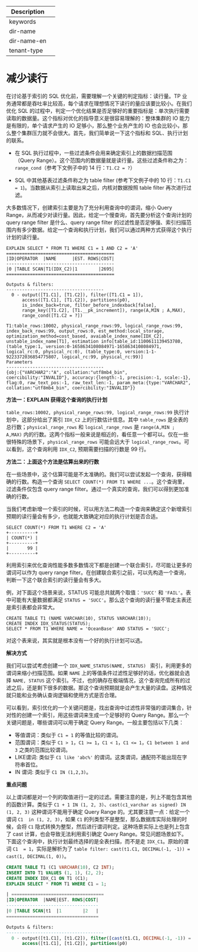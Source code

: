 | Description   |                 |
|---------------|-----------------|
| keywords      |                 |
| dir-name      |                 |
| dir-name-en   |                 |
| tenant-type   |                 |

# 减少读行

在讨论基于索引的 SQL 优化前，需要理解一个关键的判定指标：读行量。TP 业务通常都是吞吐率比较高，每个请求在理想情况下读行的量应该要比较小。在我们优化 SQL 的过程中，判定一个优化结果是否足够好的重要指标是：单次执行需要读取的数据量。这个指标对优化的指导意义是很容易理解的：整体集群的 IO 能力是有限的，单个请求产生的 IO 足够小，那么整个业务产生的 IO 也会比较小，那么整个集群压力就不会很大。首先，我们简单说一下这个指标和 SQL、执行计划的联系。

* 在 SQL 执行过程中，一些过滤条件会用来确定索引上的数据扫描范围（Query Range）。这个范围内的数据量就是读行量。这些过滤条件称之为：`range_cond`（参考下文例子中的 14 行：`T1.C2 = ?`）

* SQL 中其他基表过滤条件称之为 table filter (参考下文例子中的 10 行：`T1.C1 = 1`)。当数据从索引上读取出来之后，内核对数据按照 table filter 再次进行过滤。

大多数情况下，创建索引主要是为了充分利用查询中的谓词，缩小 Query Range，从而减少对读行量。因此，给定一个慢查询，首先要分析这个查询计划的 query range filter 是什么、query range filter 的过滤性是否足够强、索引扫描范围内有多少数据。给定一个查询和执行计划，我们可以通过两种方式获得这个执行计划的读行量。

```
EXPLAIN SELECT * FROM T1 WHERE C1 = 1 AND C2 = 'A'
=========================================
|ID|OPERATOR  |NAME      |EST. ROWS|COST|
-----------------------------------------
|0 |TABLE SCAN|T1(IDX_C2)|1        |2695|
=========================================

Outputs & filters:
-------------------------------------
  0 - output([T1.C1], [T1.C2]), filter([T1.C1 = 1]),
      access([T1.C1], [T1.C2]), partitions(p0),
      is_index_back=true, filter_before_indexback[false],
      range_key([T1.C2], [T1.__pk_increment]), range(A,MIN ; A,MAX),
      range_cond([T1.C2 = ?])

T1:table_rows:10002, physical_range_rows:99, logical_range_rows:99, index_back_rows:99, output_rows:0, est_method:local_storage, optimization_method=cost_based, avaiable_index_name[IDX_C2], unstable_index_name[T1], estimation info[table_id:1100611139453780, (table_type:1, version:0-1658634108084971-1658634108084971, logical_rc:0, physical_rc:0), (table_type:0, version:1-1-9223372036854775807, logical_rc:99, physical_rc:99)]
Parameters
-------------------------------------
{obj:{"VARCHAR2":"A", collation:"utf8mb4_bin", coercibility:"INVALID"}, accuracy:{length:-1, precision:-1, scale:-1}, flag:0, raw_text_pos:-1, raw_text_len:-1, param_meta:{type:"VARCHAR2", collation:"utf8mb4_bin", coercibility:"INVALID"}}
```

**方法一：EXPLAIN 获得这个查询的执行计划**

`table_rows:10002, physical_range_rows:99, logical_range_rows:99` 执行计划中，这部分给出了索引 `IDX_C2` 上的行数估计信息。其中 `table_rows` 是全表的总行数；`physical_range_rows` 和 `logical_range_rows` 是 `range(A,MIN ; A,MAX)` 内的行数。这两个指标一般来说是相近的，看任意一个都可以。仅在一些很特殊的场景下，`physical_range_rows` 可能会远大于 `logical_range_rows`。可以看到，这个查询利用 `IDX_C2`, 预期需要扫描的行数是 99 行。

**方法二：上面这个方法是估算出来的行数**

在一些场景中，这个估算可能是不太准确的。我们可以尝试发起一个查询，获得精确的行数。构造一个查询 `SELECT COUNT(*) FROM T1 WHERE ...`。这个查询里，过滤条件仅包含 query range filter。通过一个真实的查询，我们可以得到更加准确的行数。

当我们考虑新增一个索引的时候，可以用方法二构造一个查询来确定这个新增索引预期的读行量会有多少，也就能大致确定对应的执行计划是否合适。

```
SELECT COUNT(*) FROM T1 WHERE C2 = 'A'
+----------+
| COUNT(*) |
+----------+
|       99 |
+----------+
```

利用索引来优化查询性能多数多数情况下都是创建一个联合索引，尽可能让更多的谓词可以作为 query range filter。在创建联合索引之前，可以先构造一个查询，判断一下这个联合索引的读行量会有多大。

例，对下面这个场景来说，STATUS 可能总共就两个取值：`'SUCC'` 和 `'FAIL'`。表中可能有大量数据都满足 `STATUS = 'SUCC'`。那么这个查询的读行量不管走主表还是索引表都会非常大。

```
CREATE TABLE T1 (NAME VARCHAR(10), STATUS VARCHAR(10));
CREATE INDEX IDX_STATUS(STATUS);
SELECT * FROM T1 WHERE NAME = 'OceanBase' AND STATUS = 'SUCC';
```

对这个表来说，其实就是根本没有一个好的执行计划可以选。

**解决方式**

我们可以尝试考虑创建一个 `IDX_NAME_STATUS(NAME, STATUS) ` 索引，利用更多的谓词来缩小扫描范围。如果 `NAME` 上的等值条件过滤性足够好的话，优化器就会选择 `NAME, STATUS` 这个索引。不过，也的确存在极端情况，这个查询完成所有的过滤之后，还是剩下很多的数据。那这个查询预期就是会产生大量的读盘。这种情况就只能和业务确认查询逻辑和使用方式是否合理。

可以看到，索引优化的一个关键问题是，找出查询中过滤性非常强的谓词集合，针对性的创建一个索引，用这些谓词来生成一个足够好的 Query Range。那么一个关键问题是，哪些谓词可以用于确定 Query Range。一般主要包括以下几类：

* 等值谓词：类似于 `C1 = 1` 的等值比较的谓词。
* 范围谓词：类似于 `C1 > 1`，`C1 >= 1`，`C1 < 1`，`C1 <= 1`，`C1 between 1 and 3` 之类的范围比较谓词。
* LIKE谓词: 类似于 `C1 like 'abc%'` 的谓词。这类谓词，通配符不能出现在字符串首位。
* IN 谓词: 类似于 `C1 IN (1,2,3)`。

**重点问题**

以上谓词都是对一个列的取值进行一定的过滤。需要注意的是，列上不能包含其他的函数计算。类似于 `C1 + 1 IN (1, 2, 3)`、`cast(c1_varchar as signed) IN (1, 2, 3)` 这种谓词不能用于确定 Query Range 的。尤其要注意一点：给定一个谓词 `C1  in (1, 2, 3)`，如果 `C1` 的列类型不是整型，那么数据库实际处理的时候，会将 `C1` 隐式转换为整型，然后进行谓词判定。这种场景实际上也是列上包含了 cast 计算，也会导致无法利用索引确定 Query Range。常见问题场景如下。下面这个查询中，执行计划最终选择的是全表扫描，而不是走 `IDX_C1`。原始的谓词 `C1  = 1`，实际是解析为了 `table filter: cast(t1.C1, DECIMAL(-1, -1)) = cast(1, DECIMAL(1, 0))`。

```sql
CREATE TABLE T1 (C1 VARCHAR(10), C2 INT);
INSERT INTO T1 VALUES (1, 1), (2, 2);
CREATE INDEX IDX_C1 ON T1 (C1);
EXPLAIN SELECT * FROM T1 WHERE C1 = 1;

| ===================================
|ID|OPERATOR  |NAME|EST. ROWS|COST|
-----------------------------------
|0 |TABLE SCAN|t1  |1        |2   |
===================================

Outputs & filters:
-------------------------------------
  0 - output([t1.C1], [t1.C2]), filter([cast(t1.C1, DECIMAL(-1, -1)) = cast(1, DECIMAL(1, 0))]), rowset=256,
      access([t1.C1], [t1.C2]), partitions(p0)
```
